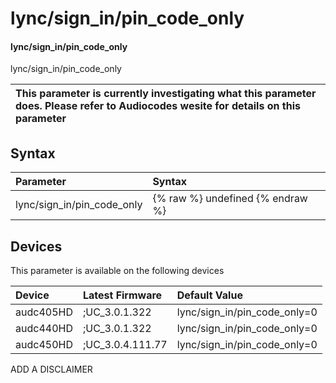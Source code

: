 ﻿---
description: lync/sign_in/pin_code_only
search: false
---

# lync/sign_in/pin_code_only

#### lync/sign_in/pin_code_only

lync/sign_in/pin_code_only


| This parameter is currently investigating what this parameter does. Please refer to Audiocodes wesite for details on this parameter | 
| :--- |

## Syntax
| Parameter | Syntax |
| :--- | :--- |
|lync/sign_in/pin_code_only | {% raw %} undefined {% endraw %}|

## Devices
This parameter is available on the following devices

| Device | Latest Firmware | Default Value |
|:---|:---|:---|
| audc405HD | ;UC_3.0.1.322 | lync/sign_in/pin_code_only=0 
| audc440HD | ;UC_3.0.1.322 | lync/sign_in/pin_code_only=0 
| audc450HD | ;UC_3.0.4.111.77 | lync/sign_in/pin_code_only=0 

ADD A DISCLAIMER
